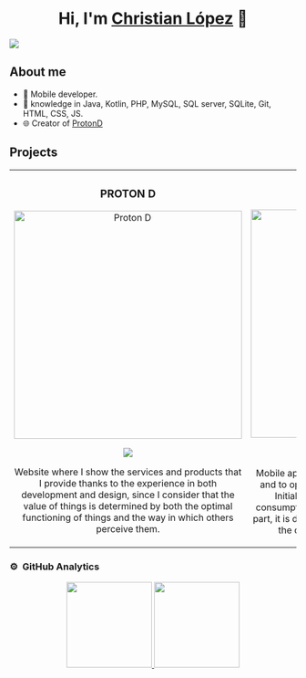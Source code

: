 <div align="center">
<h1 align="center">Hi, I'm <a href="https://protond.com.co/desarrollador-movil-web/">Christian López</a> 👋</h1>
</div>
<img src="https://protond.com.co/CV/banner_github.jpg">

## About me

- 📲 Mobile developer.
- 🧠 knowledge in Java, Kotlin, PHP, MySQL, SQL server, SQLite, Git, HTML, CSS, JS.
- 🌐 Creator of [ProtonD](https://protond.com.co)

## Projects
<table>
<tr>
<td width="50%">
<h3 align="center">PROTON D</h3>
<div align="center">
<a href="https://protond.com.co" target="_blank" rel="noopener"><img src="https://protond.com.co/wp-content/uploads/2022/07/protond_logo_fondo_reducido.png" width="400" height="400" alt="Proton D"></a>
<p>
<a href="https://protond.com.co" target="_blank">
<img src="https://img.shields.io/badge/WebSite-3472A6?style=for-the-badge">
</a>
</p>
<p>Website where I show the services and products that I provide thanks to the experience in both development and design, since I consider that the value of things is determined by both the optimal functioning of things and the way in which others perceive them.</p>
</div>
                                                                                      
</td>
<td width="50%">
<h3 align="center">SIMAGIN</h3>
<div align="center">                                       
<a href="https://simagin.protond.com.co/" target="_blank"><img src="https://protond.com.co/wp-content/uploads/2022/07/principal-1.png" width="400" height="400" alt="SIMAGIN"></a>
<br>
<p>
<a href="https://simagin.protond.com.co/" target="_blank">
<img src="https://img.shields.io/badge/CODE-FFD100?style=for-the-badge&logo=github&logoColor=black">
</a>
<a href="https://simagin.protond.com.co/" target="_blank">
<img src="https://img.shields.io/badge/WEBSITE-FFD100?style=for-the-badge">
</a>
</p>
</p>Mobile app developed to systematize maintenance and to optimally manage companies' inventories. Initially developed in Java, using XML, API consumption through volley. As for the webservice part, it is developed in PHP. I'm working on updating the code to kotlin with jetpack compose.
</p>
</div>                                                             
</table>                                                                                 
</div>

### ⚙️ &nbsp;GitHub Analytics

<p align="center">
<a href="https://github.com/chlopezf">
  <img height="150em" src="https://github-readme-stats-eight-theta.vercel.app/api?username=chlopezf&show_icons=true&theme=algolia&include_all_commits=true&count_private=true"/>
  <img height="150em" src="https://github-readme-stats-eight-theta.vercel.app/api/top-langs/?username=chlopezf&layout=compact&langs_count=8&theme=algolia"/>
</a>
</p>
